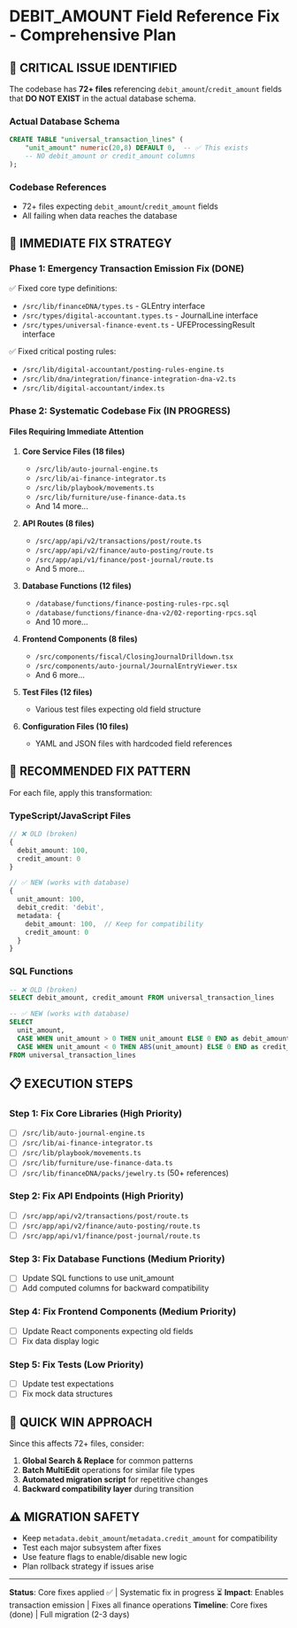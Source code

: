 # DEBIT_AMOUNT Field Reference Fix - Comprehensive Plan

## 🚨 CRITICAL ISSUE IDENTIFIED

The codebase has **72+ files** referencing `debit_amount`/`credit_amount` fields that **DO NOT EXIST** in the actual database schema.

### **Actual Database Schema**
```sql
CREATE TABLE "universal_transaction_lines" (
    "unit_amount" numeric(20,8) DEFAULT 0,  -- ✅ This exists
    -- NO debit_amount or credit_amount columns
);
```

### **Codebase References**
- 72+ files expecting `debit_amount`/`credit_amount` fields
- All failing when data reaches the database

## 🎯 IMMEDIATE FIX STRATEGY

### Phase 1: Emergency Transaction Emission Fix (DONE)
✅ Fixed core type definitions:
- `/src/lib/financeDNA/types.ts` - GLEntry interface
- `/src/types/digital-accountant.types.ts` - JournalLine interface  
- `/src/types/universal-finance-event.ts` - UFEProcessingResult interface

✅ Fixed critical posting rules:
- `/src/lib/digital-accountant/posting-rules-engine.ts`
- `/src/lib/dna/integration/finance-integration-dna-v2.ts`
- `/src/lib/digital-accountant/index.ts`

### Phase 2: Systematic Codebase Fix (IN PROGRESS)

#### **Files Requiring Immediate Attention**
1. **Core Service Files (18 files)**
   - `/src/lib/auto-journal-engine.ts`
   - `/src/lib/ai-finance-integrator.ts`
   - `/src/lib/playbook/movements.ts`
   - `/src/lib/furniture/use-finance-data.ts`
   - And 14 more...

2. **API Routes (8 files)**
   - `/src/app/api/v2/transactions/post/route.ts`
   - `/src/app/api/v2/finance/auto-posting/route.ts`
   - `/src/app/api/v1/finance/post-journal/route.ts`
   - And 5 more...

3. **Database Functions (12 files)**
   - `/database/functions/finance-posting-rules-rpc.sql`
   - `/database/functions/finance-dna-v2/02-reporting-rpcs.sql`
   - And 10 more...

4. **Frontend Components (8 files)**
   - `/src/components/fiscal/ClosingJournalDrilldown.tsx`
   - `/src/components/auto-journal/JournalEntryViewer.tsx`
   - And 6 more...

5. **Test Files (12 files)**
   - Various test files expecting old field structure

6. **Configuration Files (10 files)**
   - YAML and JSON files with hardcoded field references

## 🔧 RECOMMENDED FIX PATTERN

For each file, apply this transformation:

### **TypeScript/JavaScript Files**
```typescript
// ❌ OLD (broken)
{
  debit_amount: 100,
  credit_amount: 0
}

// ✅ NEW (works with database)
{
  unit_amount: 100,
  debit_credit: 'debit',
  metadata: {
    debit_amount: 100,  // Keep for compatibility
    credit_amount: 0
  }
}
```

### **SQL Functions**
```sql
-- ❌ OLD (broken)  
SELECT debit_amount, credit_amount FROM universal_transaction_lines

-- ✅ NEW (works with database)
SELECT 
  unit_amount,
  CASE WHEN unit_amount > 0 THEN unit_amount ELSE 0 END as debit_amount,
  CASE WHEN unit_amount < 0 THEN ABS(unit_amount) ELSE 0 END as credit_amount
FROM universal_transaction_lines
```

## 📋 EXECUTION STEPS

### Step 1: Fix Core Libraries (High Priority)
- [ ] `/src/lib/auto-journal-engine.ts`
- [ ] `/src/lib/ai-finance-integrator.ts`  
- [ ] `/src/lib/playbook/movements.ts`
- [ ] `/src/lib/furniture/use-finance-data.ts`
- [ ] `/src/lib/financeDNA/packs/jewelry.ts` (50+ references)

### Step 2: Fix API Endpoints (High Priority)
- [ ] `/src/app/api/v2/transactions/post/route.ts`
- [ ] `/src/app/api/v2/finance/auto-posting/route.ts`
- [ ] `/src/app/api/v1/finance/post-journal/route.ts`

### Step 3: Fix Database Functions (Medium Priority)
- [ ] Update SQL functions to use unit_amount
- [ ] Add computed columns for backward compatibility

### Step 4: Fix Frontend Components (Medium Priority)
- [ ] Update React components expecting old fields
- [ ] Fix data display logic

### Step 5: Fix Tests (Low Priority)
- [ ] Update test expectations
- [ ] Fix mock data structures

## 🚀 QUICK WIN APPROACH

Since this affects 72+ files, consider:

1. **Global Search & Replace** for common patterns
2. **Batch MultiEdit** operations for similar file types
3. **Automated migration script** for repetitive changes
4. **Backward compatibility layer** during transition

## ⚠️ MIGRATION SAFETY

- Keep `metadata.debit_amount`/`metadata.credit_amount` for compatibility
- Test each major subsystem after fixes
- Use feature flags to enable/disable new logic
- Plan rollback strategy if issues arise

---

**Status**: Core fixes applied ✅ | Systematic fix in progress ⏳
**Impact**: Enables transaction emission | Fixes all finance operations
**Timeline**: Core fixes (done) | Full migration (2-3 days)
